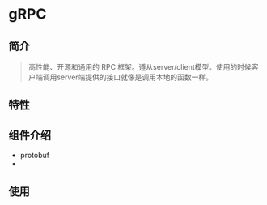 # gRPC

## 简介

> 高性能、开源和通用的 RPC 框架。遵从server/client模型。使用的时候客户端调用server端提供的接口就像是调用本地的函数一样。

## 特性



## 组件介绍

- protobuf
- 

## 使用



